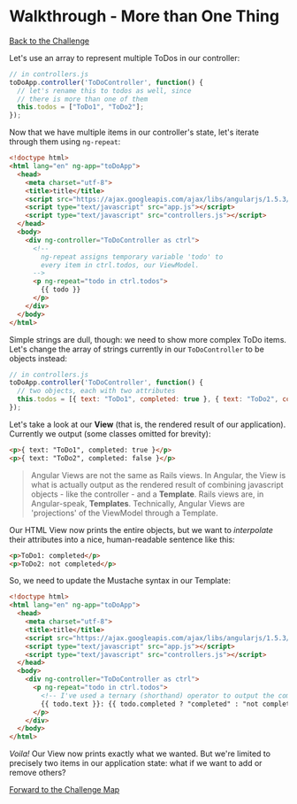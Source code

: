 # Walkthrough - More than One Thing

[Back to the Challenge](../04_more_than_one_thing.md)

Let's use an array to represent multiple ToDos in our controller:

```javascript
// in controllers.js
toDoApp.controller('ToDoController', function() {
  // let's rename this to todos as well, since
  // there is more than one of them
  this.todos = ["ToDo1", "ToDo2"];
});
```

Now that we have multiple items in our controller's state, let's iterate through them using `ng-repeat`:

```html
<!doctype html>
<html lang="en" ng-app="toDoApp">
  <head>
    <meta charset="utf-8">
    <title>title</title>
    <script src="https://ajax.googleapis.com/ajax/libs/angularjs/1.5.3/angular.min.js"></script>
    <script type="text/javascript" src="app.js"></script>
    <script type="text/javascript" src="controllers.js"></script>
  </head>
  <body>
    <div ng-controller="ToDoController as ctrl">
      <!-- 
        ng-repeat assigns temporary variable 'todo' to
        every item in ctrl.todos, our ViewModel. 
      -->
      <p ng-repeat="todo in ctrl.todos">
        {{ todo }}
      </p>
    </div>
  </body>
</html>
```

Simple strings are dull, though: we need to show more complex ToDo items. Let's change the array of strings currently in our `ToDoController` to be objects instead:

```javascript
// in controllers.js
toDoApp.controller('ToDoController', function() {
  // two objects, each with two attributes
  this.todos = [{ text: "ToDo1", completed: true }, { text: "ToDo2", completed: false }];
});
```

Let's take a look at our **View** (that is, the rendered result of our application). Currently we output (some classes omitted for brevity):

```html
<p>{ text: "ToDo1", completed: true }</p>
<p>{ text: "ToDo2", completed: false }</p>
```

> Angular Views are not the same as Rails views. In Angular, the View is what is actually output as the rendered result of combining javascript objects - like the controller - and a **Template**. Rails views are, in Angular-speak, **Templates**. Technically, Angular Views are 'projections' of the ViewModel through a Template.

Our HTML View now prints the entire objects, but we want to _interpolate_ their attributes into a nice, human-readable sentence like this:

```html
<p>ToDo1: completed</p>
<p>ToDo2: not completed</p>
```

So, we need to update the Mustache syntax in our Template:

```html
<!doctype html>
<html lang="en" ng-app="toDoApp">
  <head>
    <meta charset="utf-8">
    <title>title</title>
    <script src="https://ajax.googleapis.com/ajax/libs/angularjs/1.5.3/angular.min.js"></script>
    <script type="text/javascript" src="app.js"></script>
    <script type="text/javascript" src="controllers.js"></script>
  </head>
  <body>
    <div ng-controller="ToDoController as ctrl">
      <p ng-repeat="todo in ctrl.todos">
        <!-- I've used a ternary (shorthand) operator to output the completed status -->
        {{ todo.text }}: {{ todo.completed ? "completed" : "not completed" }}
      </p>
    </div>
  </body>
</html>
```

_Voila!_ Our View now prints exactly what we wanted. But we're limited to precisely two items in our application state: what if we want to add or remove others?

[Forward to the Challenge Map](../00_challenge_map.md)
